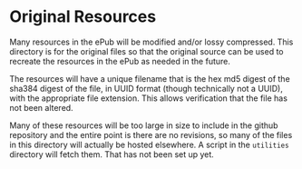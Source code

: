Original Resources
==================

Many resources in the ePub will be modified and/or lossy compressed. This
directory is for the original files so that the original source can be used
to recreate the resources in the ePub as needed in the future.

The resources will have a unique filename that is the hex md5 digest of the
sha384 digest of the file, in UUID format (though technically not a UUID),
with the appropriate file extension. This allows verification that the file
has not been altered.

Many of these resources will be too large in size to include in the github
repository and the entire point is there are no revisions, so many of the
files in this directory will actually be hosted elsewhere. A script in the
`utilities` directory will fetch them. That has not been set up yet.

